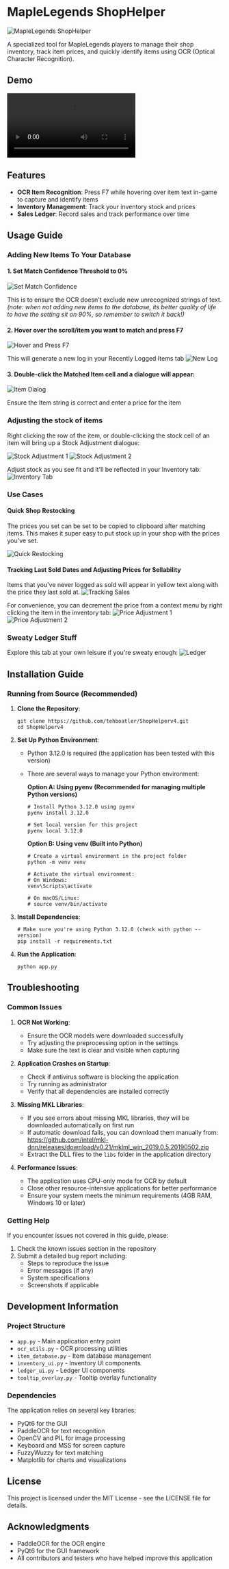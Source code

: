 # MapleLegends ShopHelper

![MapleLegends ShopHelper](app_icon.png)

A specialized tool for MapleLegends players to manage their shop inventory, track item prices, and quickly identify items using OCR (Optical Character Recognition).

## Demo

![Demo Video](demo_video/Shophelperv4demo.webm)

## Features

- **OCR Item Recognition**: Press F7 while hovering over item text in-game to capture and identify items
- **Inventory Management**: Track your inventory stock and prices
- **Sales Ledger**: Record sales and track performance over time

## Usage Guide

### Adding New Items To Your Database

#### 1. Set Match Confidence Threshold to 0%
![Set Match Confidence](demo_video/Pasted%20image%2020250401144651.png)

This is to ensure the OCR doesn't exclude new unrecognized strings of text.
*(note: when not adding new items to the database, its better quality of life to have the setting sit on 90%, so remember to switch it back!)*

#### 2. Hover over the scroll/item you want to match and press F7
![Hover and Press F7](demo_video/Pasted%20image%2020250401145013.png)

This will generate a new log in your Recently Logged Items tab
![New Log](demo_video/Pasted%20image%2020250401145046.png)

#### 3. Double-click the Matched Item cell and a dialogue will appear:
![Item Dialog](demo_video/Pasted%20image%2020250401145313.png)

Ensure the Item string is correct and enter a price for the item

### Adjusting the stock of items

Right clicking the row of the item, or double-clicking the stock cell of an item will bring up a Stock Adjustment dialogue:

![Stock Adjustment 1](demo_video/Pasted%20image%2020250401145742.png)
![Stock Adjustment 2](demo_video/Pasted%20image%2020250401145753.png)

Adjust stock as you see fit and it'll be reflected in your Inventory tab:
![Inventory Tab](demo_video/Pasted%20image%2020250401145832.png)

### Use Cases

#### Quick Shop Restocking
The prices you set can be set to be copied to clipboard after matching items. This makes it super easy to put stock up in your shop with the prices you've set.

![Quick Restocking](demo_video/Pasted%20image%2020250401150007.png)

#### Tracking Last Sold Dates and Adjusting Prices for Sellability
Items that you've never logged as sold will appear in yellow text along with the price they last sold at. 
![Tracking Sales](demo_video/Pasted%20image%2020250401150155.png)

For convenience, you can decrement the price from a context menu by right clicking the item in the inventory tab:
![Price Adjustment 1](demo_video/Pasted%20image%2020250401150433.png)
![Price Adjustment 2](demo_video/Pasted%20image%2020250401150444.png)

### Sweaty Ledger Stuff
Explore this tab at your own leisure if you're sweaty enough:
![Ledger](demo_video/Pasted%20image%2020250401150617.png)

## Installation Guide

### Running from Source (Recommended)

1. **Clone the Repository**:
   ```
   git clone https://github.com/tehboatler/ShopHelperv4.git
   cd ShopHelperv4
   ```

2. **Set Up Python Environment**:
   - Python 3.12.0 is required (the application has been tested with this version)
   - There are several ways to manage your Python environment:

     **Option A: Using pyenv (Recommended for managing multiple Python versions)**
     ```
     # Install Python 3.12.0 using pyenv
     pyenv install 3.12.0
     
     # Set local version for this project
     pyenv local 3.12.0
     ```

     **Option B: Using venv (Built into Python)**
     ```
     # Create a virtual environment in the project folder
     python -m venv venv
     
     # Activate the virtual environment:
     # On Windows:
     venv\Scripts\activate
     
     # On macOS/Linux:
     # source venv/bin/activate
     ```

3. **Install Dependencies**:
   ```
   # Make sure you're using Python 3.12.0 (check with python --version)
   pip install -r requirements.txt
   ```

4. **Run the Application**:
   ```
   python app.py
   ```

## Troubleshooting

### Common Issues

1. **OCR Not Working**:
   - Ensure the OCR models were downloaded successfully
   - Try adjusting the preprocessing option in the settings
   - Make sure the text is clear and visible when capturing

2. **Application Crashes on Startup**:
   - Check if antivirus software is blocking the application
   - Try running as administrator
   - Verify that all dependencies are installed correctly

3. **Missing MKL Libraries**:
   - If you see errors about missing MKL libraries, they will be downloaded automatically on first run
   - If automatic download fails, you can download them manually from:
     https://github.com/intel/mkl-dnn/releases/download/v0.21/mklml_win_2019.0.5.20190502.zip
   - Extract the DLL files to the `libs` folder in the application directory

4. **Performance Issues**:
   - The application uses CPU-only mode for OCR by default
   - Close other resource-intensive applications for better performance
   - Ensure your system meets the minimum requirements (4GB RAM, Windows 10 or later)

### Getting Help

If you encounter issues not covered in this guide, please:
1. Check the known issues section in the repository
2. Submit a detailed bug report including:
   - Steps to reproduce the issue
   - Error messages (if any)
   - System specifications
   - Screenshots if applicable

## Development Information

### Project Structure

- `app.py` - Main application entry point
- `ocr_utils.py` - OCR processing utilities
- `item_database.py` - Item database management
- `inventory_ui.py` - Inventory UI components
- `ledger_ui.py` - Ledger UI components
- `tooltip_overlay.py` - Tooltip overlay functionality

### Dependencies

The application relies on several key libraries:
- PyQt6 for the GUI
- PaddleOCR for text recognition
- OpenCV and PIL for image processing
- Keyboard and MSS for screen capture
- FuzzyWuzzy for text matching
- Matplotlib for charts and visualizations

## License

This project is licensed under the MIT License - see the LICENSE file for details.

## Acknowledgments

- PaddleOCR for the OCR engine
- PyQt6 for the GUI framework
- All contributors and testers who have helped improve this application
